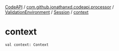 [CodeAPI](../../../index.md) / [com.github.jonathanxd.codeapi.processor](../../index.md) / [ValidationEnvironment](../index.md) / [Session](index.md) / [context](.)

# context

`val context: Context`